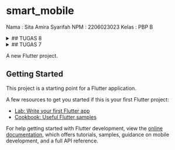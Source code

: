 # smart_mobile

Nama    : Sita Amira Syarifah
NPM     : 2206023023
Kelas   : PBP B

<details>
<summary> ## TUGAS 8 </summary>
<br>
1. Jelaskan perbedaan antara Navigator.push() dan Navigator.pushReplacement(), disertai dengan contoh mengenai penggunaan kedua metode tersebut yang tepat!

Jawab :
Navigator.push() digunakan untuk melompat ke halaman baru di atas urutan halaman yang ada. Biasanya, ini berguna saat ingin tetap menyimpan jejak perjalanan navigasi, seperti ketika berpindah dari halaman utama ke halaman detail. Misalnya, saat pengguna memilih item dari daftar di halaman utama, kita bisa menggunakan Navigator.push() untuk menampilkan detail dari item tersebut. Setelah selesai, pengguna bisa kembali ke halaman utama dengan menekan tombol kembali.

Navigator.pushReplacement() digunakan untuk menggantikan layar saat ini dengan layar yang baru di urutan navigasi. Ini berguna ketika kita tidak ingin pengguna kembali ke layar sebelumnya, contohnya setelah berhasil proses login. Misalnya, setelah pengguna berhasil masuk pada layar login, kita bisa menggunakan Navigator.pushReplacement() untuk langsung membawa mereka ke halaman utama. Dengan begitu, kita dapat mencegah pengguna untuk kembali ke layar login dengan menekan tombol kembali.


2.Jelaskan masing-masing layout widget pada Flutter dan konteks penggunaannya masing-masing!

Jawab :
Column dan Row
Kegunaan: Mengelola widget secara vertikal (Column) dan horizontal (Row). 
Penerapan: Ideal digunakan untuk mengatur tata letak linier seperti formulir atau toolbar.

Stack
Kegunaan: Mengizinkan tumpukan widget satu di atas yang lain. 
Penerapan: Cocok untuk overlay, seperti menempatkan teks di atas gambar.

Container
Kegunaan: Widget serbaguna untuk membungkus, mendekorasi, dan menentukan ukuran.
Penerapan: Berguna saat Anda memerlukan kotak dengan padding, margin, latar belakang, atau perubahan bentuk.

GridView
Kegunaan: Menampilkan widget dalam grid yang dapat di-scroll. 
Penerapan: Cocok digunakan untuk galeri foto atau daftar pilihan produk.

ListView
Kegunaan: Menampilkan daftar item yang bisa di-scroll. 
Penerapan: Berguna untuk daftar email, berita, atau pengaturan.

Flex dan Expanded
Kegunaan: Memberikan fleksibilitas dalam tata letak dengan membagi ruang. 
Penerapan: Berguna saat Anda ingin widget memiliki ukuran relatif terhadap ruang yang tersedia.

3.Sebutkan apa saja elemen input pada form yang kamu pakai pada tugas kali ini dan jelaskan mengapa kamu menggunakan elemen input tersebut!

Jawab :
Pada tugas ini saya menggunakan TextField karena hanya perlu input teks, seperti nama produk, jumlah produk, deskripsi, dll.


4.Bagaimana penerapan clean architecture pada aplikasi Flutter?

Jawab : 
Clean Architecture mengatur aplikasi menjadi beberapa lapisan:

Presentation Layer: Menangani UI dan penggunaan Widget. Ini harus memiliki logika tampilan minimal.
Business Logic Layer (BLoC)/State Management: Mengelola state dan logika bisnis aplikasi.
Domain Layer: Berisi aturan bisnis dan entitas.
Data Layer: Mengatur API, penyimpanan lokal, dan repositori yang mengatur data.

Langkah-langkah penerapannya:

Memisahkan kode ke dalam lapisan yang telah disebutkan.
Menggunakan BLoC atau provider untuk manajemen status.
Menerapkan prinsip Dependency Inversion antara lapisan-lapisan yang ada.
Memastikan komunikasi antara lapisan-lapisan tersebut bersih dan terstruktur.


5.Jelaskan bagaimana cara kamu mengimplementasikan checklist di atas secara step-by-step! (bukan hanya sekadar mengikuti tutorial)

Jawab :

Pertama, saya membuat sebuah halaman formulir bernama smart_mobile_form.dart yang akan terbuka saat tombol "Tambah Item" ditekan. Di halaman ini, terdapat tiga elemen input yang menggunakan TextFormField dengan nama name, amount, dan description.

Selanjutnya, menambahkan tombol save pada smart_mobile_form.dart yang hanya akan aktif (mengaktifkan aksi) saat semua elemen field terisi.

Setelah itu, menerapkan sebuah pop-up yang akan menampilkan informasi dari input pengguna setelah tombol save berhasil ditekan.

Kemudian, membuat file baru bernama left_drawer.dart yang akan berfungsi sebagai navigasi "Halaman Utama" untuk menuju ke homePage dan "Tambah Item" untuk membuka halaman smart_mobile_form.dart, memungkinkan pengguna untuk menambahkan item.

Setelahnya, untuk bonus: Dalam main.dart, saya membuat sebuah list untuk menyimpan semua model yang sudah dibuat sebagai instansi. Saya juga menyediakan file model.dart untuk membuat model tersebut.

Saya juga membuat berkas lihat_item.dart yang bertujuan untuk menampilkan semua item yang telah dimasukkan oleh pengguna.
</details>

<details>
<summary>## TUGAS 7 </summary>
<br>


1. Apa perbedaan utama antara stateless dan stateful widget dalam konteks pengembangan aplikasi Flutter?

Jawab : 
Dalam pengembangan aplikasi Flutter, perbedaan utama antara stateless widget dan stateful widget terletak pada kemampuan mereka untuk mengelola dan mengubah keadaan (state) dari widget tersebut. Berikut perbedaan utama antara keduanya:

-- Stateless Widget:

Stateless widget adalah widget yang keadaannya tidak dapat berubah (immutable) setelah dibuat.
Stateless widget cocok digunakan untuk bagian aplikasi yang tidak memerlukan perubahan keadaan atau perubahan data yang sering.
Contoh penggunaan stateless widget adalah menampilkan teks statis, ikon, gambar, atau elemen-elemen UI yang tidak memerlukan pembaruan berdasarkan perubahan data.

-- Stateful Widget:

Stateful widget adalah widget yang dapat mengubah keadaannya (mutable) sepanjang waktu.
Stateful widget digunakan ketika Anda perlu memperbarui tampilan atau respons widget berdasarkan perubahan data atau interaksi pengguna.
Stateful widget memiliki metode setState yang memungkinkan Anda memperbarui tampilan widget ketika perubahan keadaan terjadi. Saat Anda memanggil setState, Flutter akan membangkitkan ulang widget untuk mencerminkan perubahan tersebut.
Contoh penggunaan stateful widget meliputi formulir yang memerlukan pengguna untuk memasukkan data, daftar yang dapat diperbarui, atau tampilan yang berubah berdasarkan perubahan data seperti perhitungan.

2. Sebutkan seluruh widget yang kamu gunakan untuk menyelesaikan tugas ini dan jelaskan fungsinya masing-masing.
Jawab :

AppBar: Widget bar yang menampilkan judul aplikasi "SMart - Sita Mart"

SingleChildScrollView: Wrapper widget yang memungkinkan kontennya dapat di-scroll

Padding: Widget yang memberikan margin dari semua sisi

Column: Digunakan untuk menyusun children secara vertikal

Text: Untuk menampilkan teks (PBP Shop) dengan gaya penampilan yang sesuai

Material: Memberikan latar belakang berwarna

InkWell: Membuat area di dalamnya responsif terhadap sentuhan

Container: Widget yang mengelilingi ikon dan teks

Icon: Menampilkan ikon yang sesuai

Text: Widget berisi teks untuk menampilkan teks

3. Jelaskan bagaimana cara kamu mengimplementasikan checklist di atas secara step-by-step (bukan hanya sekadar mengikuti tutorial)
Jawab :
Membuat program Flutter dengan nama "smart_mobile" dalam direktori kerja "smart_mobile."

Membuat repositori GitHub dengan nama "smart_mobile" dan menjalankan perintah `git init` pada root folder proyek.

Melakukan `git add`, `git commit`, dan `git push` untuk mengunggah proyek Flutter sementara ke GitHub.

Merapihkan struktur proyek dengan membuat file "menu.dart."

Mengubah warna dan sifat widget pada halaman menu menjadi stateless.

Membuat card untuk tombol "Lihat Item," "Tambah Item," dan "Logout."

Membuat widget "build" dan mengatur agar snackbar muncul saat ketiga tombol sebelumnya ditekan dengan menggunakan `ScaffoldMessenger.of(context)`, hingga pesan teks muncul saat tombol ditekan.

Membuat file README yang berisi jawaban untuk pertanyaan.

Menjalankan perintah `git add`, `git commit`, dan `git push` untuk mengunggah perubahan ke GitHub.
</details>



A new Flutter project.

## Getting Started

This project is a starting point for a Flutter application.

A few resources to get you started if this is your first Flutter project:

- [Lab: Write your first Flutter app](https://docs.flutter.dev/get-started/codelab)
- [Cookbook: Useful Flutter samples](https://docs.flutter.dev/cookbook)

For help getting started with Flutter development, view the
[online documentation](https://docs.flutter.dev/), which offers tutorials,
samples, guidance on mobile development, and a full API reference.
